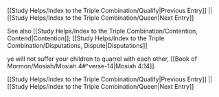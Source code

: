 [[Study Helps/Index to the Triple Combination/Qualify|Previous Entry]]  ||  [[Study Helps/Index to the Triple Combination/Queen|Next Entry]]

 See also [[Study Helps/Index to the Triple Combination/Contention, Contend|Contention]]; [[Study Helps/Index to the Triple Combination/Disputations, Dispute|Disputations]]

 ye will not suffer your children to quarrel with each other, [[Book of Mormon/Mosiah/Mosiah 4#^verse-14|Mosiah 4:14]].

[[Study Helps/Index to the Triple Combination/Qualify|Previous Entry]]  ||  [[Study Helps/Index to the Triple Combination/Queen|Next Entry]]